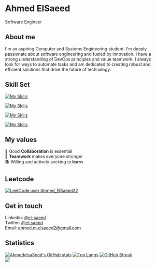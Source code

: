 # Ahmed ElSaeed
Software Engineer

## About me
I'm an aspiring Computer and Systems Engineering student. I'm deeply passionate about software engineering and fueled by innovation. I have a strong understanding of DevOps principles and value teamwork. I always look for ways to automate tasks and am dedicated to creating robust and efficient solutions that drive the future of technology.
 

## Skill Set
[![My Skills](https://skills.thijs.gg/icons?i=java,c,python,ts,bash)](https://skills.thijs.gg)

[![My Skills](https://skills.thijs.gg/icons?i=angular,html,css,bootstrap,spring)](https://skills.thijs.gg)

[![My Skills](https://skills.thijs.gg/icons?i=mysql,sqlite)](https://skills.thijs.gg)

[![My Skills](https://skills.thijs.gg/icons?i=git,github,aws,azure,docker,kubernetes,jenkins,terraform)](https://skills.thijs.gg)


## My values
:key:  Good **Collaboration** is essential <br/>
:open_hands:  **Teamwork** makes everyone stronger <br/>
📚 Willing and actively seeking to **learn**


## Leetcode
[![LeetCode user Ahmed_ElSaeed22](https://img.shields.io/badge/dynamic/json?style=plastic&labelColor=black&color=%23ffa116&label=Solved&query=solved&url=https%3A%2F%2Fleetcode-badge.vercel.app%2Fapi%2Fusers%2FAhmed_ElSaeed22&logo=leetcode&logoColor=yellow)](https://leetcode.com/Ahmed_ElSaeed22/)


## Get in touch 
Linkedin: [@el-saeed](https://www.linkedin.com/in/el-saeed/)<br/>
Twitter: [@el-saeed](https://twitter.com/ahmed39673136)<br/>
Email: ahmed.m.elsaeed2@gmail.com<br/>


## Statistics
[![Ahmedelsa3eed's GitHub stats](https://github-readme-stats.vercel.app/api?username=Ahmedelsa3eed&hide=stars&count_private=true&show_icons=true&theme=radical)](https://github.com/Ahmedelsa3eed/github-readme-stats)
[![Top Langs](https://github-readme-stats.vercel.app/api/top-langs/?username=Ahmedelsa3eed&layout=compact&langs_count=7)](https://github.com/anuraghazra/github-readme-stats)
[![GitHub Streak](https://streak-stats.demolab.com/?user=Ahmedelsa3eed)](https://git.io/streak-stats)
<br/>![](https://komarev.com/ghpvc/?username=Ahmedelsa3eed)
